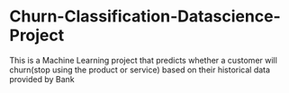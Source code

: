 # Churn-Classification-Datascience-Project
This is a Machine Learning project that predicts whether a customer will churn(stop using the product or service) based on their historical data provided by Bank
